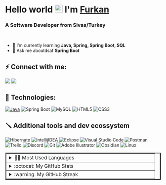 # Hello world <img src="https://media.giphy.com/media/hvRJCLFzcasrR4ia7z/giphy.gif" width="25" /> I'm [Furkan](#)

### A Software Developer from Sivas/Turkey

<br>

- 🌱 I’m currently learning **Java, Spring, Spring Boot, SQL**
- 💬 Ask me aboutdsaf **Spring Boot**

## ⚡️ Connect with me:

[![](https://img.shields.io/badge/LinkedIn-0077B5?style=for-the-badge&logo=linkedin&logoColor=white)](https://www.linkedin.com/in/mehmet-furkan-kaya/)
[![](https://img.shields.io/badge/Instagram-E4405F?style=for-the-badge&logo=instagram&logoColor=white)](https://www.instagram.com/furkankayam_/)

## 🧰 Technologies:

[![Java](https://img.shields.io/badge/java-000?style=for-the-badge&logo=openjdk&logoColor=write&color=FF9A00)](https://www.java.com/en/)
![Spring Boot](https://img.shields.io/badge/spring%20boot-000?style=for-the-badge&logo=springboot&logoColor=white&color=6DB33F)
![MySQL](https://img.shields.io/badge/mysql-000?style=for-the-badge&logo=mysql&logoColor=white&color=4479A1)
![HTML5](https://img.shields.io/badge/html5-%23E34F26.svg?style=for-the-badge&logo=html5&logoColor=white)
![CSS3](https://img.shields.io/badge/css3-%231572B6.svg?style=for-the-badge&logo=css3&logoColor=white)

## 🪛 Additional tools and dev ecossystem

![Hibernate](https://img.shields.io/badge/hibernate-000?style=for-the-badge&logo=hibernate&logoColor=white&color=59666C)
![IntellijIDEA](https://img.shields.io/badge/intellij%20idea-000?&style=for-the-badge&logo=intellij-idea&logoColor=white&color=000000)
![Eclipse](https://img.shields.io/badge/eclipse%20-%23000000.svg?&style=for-the-badge&logo=eclipse-ide&logoColor=white&color=2C2255)
![Visual Studio Code](https://img.shields.io/badge/VSCODE%20-%23000000.svg?&style=for-the-badge&logo=visual-studio-code&color=007ACC)
![Postman](https://img.shields.io/badge/postman-000?&style=for-the-badge&logo=postman&logoColor=white&color=FF6C37)
![Trello](https://img.shields.io/badge/trello-%23000000.svg?&style=for-the-badge&logo=trello&color=0052CC)
![Discord](https://img.shields.io/badge/discord-%23000000.svg?&style=for-the-badge&logo=discord&logoColor=white&color=5865F2)
![Git](https://img.shields.io/badge/git-%23F05033.svg?style=for-the-badge&logo=git&logoColor=white)
![Adobe Illustrator](https://img.shields.io/badge/Illustrator-000?style=for-the-badge&logo=Adobe-Illustrator&logoColor=white&color=FF9A00)
![Obsidian](https://img.shields.io/badge/obsidian-000?style=for-the-badge&logo=obsidian&logoColor=white&color=483699)
![Linux](https://img.shields.io/badge/linux-C.svg?style=for-the-badge&logo=linux&logoColor=000&color=FF0)

<table border="3">
  <tr>
    <td valign="top" width="50%">
      <details>
        <summary>👨‍💻 Most Used Languages</summary>
        <div align="center">
          <img src="https://github-readme-stats-sigma-five.vercel.app/api/top-langs/?username=furkankayam&theme=darcula&line_height=40&hide=css" alt="most used languages" />
        </div>
      </details>
    </td>
  </tr>
  <tr>
    <td valign="top" width="50%">
      <details>
        <summary>:octocat: My GitHub Stats</summary>
          <div align="center">
            <img src="https://github-readme-stats.vercel.app/api?username=furkankayam&theme=darcula&show_icons=true" alt="github stats">
          </div>
      </details>
    </td>
  </tr>
  <tr>
    <td valign="top" width="50%">
      <details>
        <summary>:warning: My GitHub Streak</summary>
          <div align="center">
            <img src="https://streak-stats.demolab.com/?user=furkankayam&theme=darcula" alt="github streak">
          </div>
      </details>
    </td>
  </tr>
</table>
